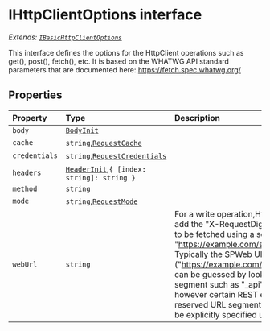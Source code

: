 # IHttpClientOptions interface

_Extends: [`IBasicHttpClientOptions`](../sp-client-base/ibasichttpclientoptions.md)_



This interface defines the options for the HttpClient operations such as 
get(), post(), fetch(), etc. It is based on the WHATWG API standard 
parameters that are documented here: 
https://fetch.spec.whatwg.org/




## Properties

| Property	   | Type	| Description|
|:-------------|:-------|:-----------|
|`body`      | [`BodyInit`](../whatwg-fetch/whatwg-fetch-module.md#types) |  |
|`cache`      | `string`,[`RequestCache`](../whatwg-fetch/requestcache.md) |  |
|`credentials`      | `string`,[`RequestCredentials`](../whatwg-fetch/requestcredentials.md) |  |
|`headers`      | [`HeaderInit`](../whatwg-fetch/whatwg-fetch-module.md#types),`{ [index: string]: string }` |  |
|`method`      | `string` |  |
|`mode`      | `string`,[`RequestMode`](../whatwg-fetch/requestmode.md) |  |
|`webUrl`      | `string` | For a write operation,HttpClient will automatically add the  "X-RequestDigest" header, which may need to be fetched using a seperate  request such as "https://example.com/sites/sample/_api/contextinfo".  Typically the SPWeb URL ("https://example.com/sites/sample" in this  example) can be guessed by looking for a reserved URL segment such  as "_api" in the original REST query, however certain REST endpoints  do not contain a reserved URL segment; in this case, the webUrl can  be explicitly specified using this option. |





